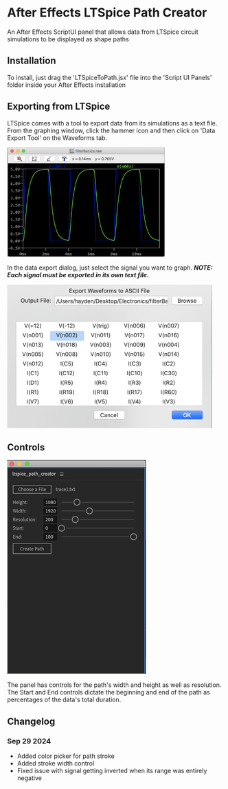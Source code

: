 # After Effects LTSpice Path Creator

An After Effects ScriptUI panel that allows data from LTSpice circuit simulations to be displayed as shape paths

## Installation

To install, just drag the 'LTSpiceToPath.jsx' file into the 'Script UI Panels' folder inside your After Effects installation

## Exporting from LTSpice

LTSpice comes with a tool to export data from its simulations as a text file. From the graphing window, click the hammer icon and then click on 'Data Export Tool'
on the Waveforms tab.

<img src="spiceGraph.png" width="367" height="253">

In the data export dialog, just select the signal you want to graph. **_NOTE: Each signal must be exported in its own text file._**

<img src="dataExport.png" width="477" height="333">

## Controls

<img src="GUI.png" width="323" height="496">

The panel has controls for the path's width and height as well as resolution. The Start and End controls dictate
the beginning and end of the path as percentages of the data's total duration.

## Changelog

### Sep 29 2024

- Added color picker for path stroke
- Added stroke width control
- Fixed issue with signal getting inverted when its range was entirely negative
